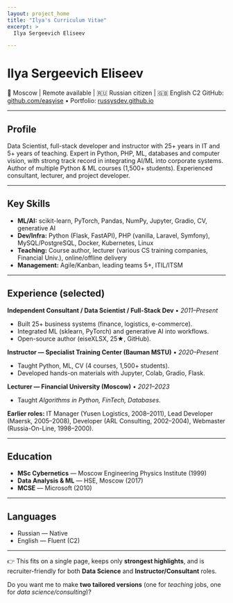 ```yaml
---
layout: project_home
title: "Ilya's Curriculum Vitae"
excerpt: >
  Ilya Sergeevich Eliseev

---
```


# Ilya Sergeevich Eliseev

📍 Moscow | Remote available | 🇷🇺 Russian citizen | 🇬🇧 English C2
GitHub: [github.com/easyise](https://github.com/easyise) • Portfolio: [russysdev.github.io](https://russysdev.github.io)

---

## **Profile**

Data Scientist, full-stack developer and instructor with 25+ years in IT and 5+ years of teaching. Expert in Python, PHP, ML, databases and computer vision, with strong track record in integrating AI/ML into corporate systems. Author of multiple Python & ML courses (1,500+ students). Experienced consultant, lecturer, and project developer.

---

## **Key Skills**

* **ML/AI:** scikit-learn, PyTorch, Pandas, NumPy, Jupyter, Gradio, CV, generative AI
* **Dev/Infra:** Python (Flask, FastAPI), PHP (vanilla, Laravel, Symfony), MySQL/PostgreSQL, Docker, Kubernetes, Linux
* **Teaching:** Course author, lecturer (various CS training companies, Financial Univ.), online/offline delivery
* **Management:** Agile/Kanban, leading teams 5+, ITIL/ITSM

---

## **Experience (selected)**

**Independent Consultant / Data Scientist / Full-Stack Dev** • *2011–Present*

* Built 25+ business systems (finance, logistics, e-commerce).
* Integrated ML (sklearn, PyTorch) and generative AI into workflows.
* Open-source author (eiseXLSX, 25★, GitHub).

**Instructor — Specialist Training Center (Bauman MSTU)** • *2020–Present*

* Taught Python, ML, CV (4 courses, 1,500+ students).
* Developed hands-on materials with Jupyter, Colab, Gradio, Flask.

**Lecturer — Financial University (Moscow)** • *2021–2023*

* Taught *Algorithms in Python, FinTech, Databases*.

**Earlier roles:** IT Manager (Yusen Logistics, 2008–2011), Lead Developer (Maersk, 2005–2008), Developer (ARL Consulting, 2002–2004), Webmaster (Russia-On-Line, 1998–2000).

---

## **Education**

* **MSc Cybernetics** — Moscow Engineering Physics Institute (1999)
* **Data Analysis & ML** — HSE, Moscow (2017)
* **MCSE** — Microsoft (2010)

---

## **Languages**

* Russian — Native
* English — Fluent (C2)

---

👉 This fits on a single page, keeps only **strongest highlights**, and is recruiter-friendly for both **Data Science** and **Instructor/Consultant** roles.

Do you want me to make **two tailored versions** (one for *teaching* jobs, one for *data science/consulting*)?
